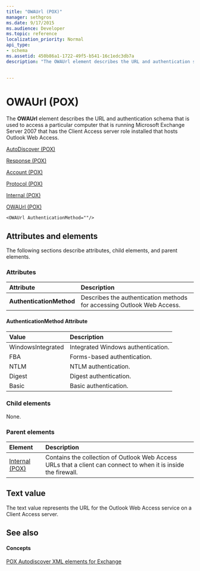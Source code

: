 ```yaml
---
title: "OWAUrl (POX)"
manager: sethgros
ms.date: 9/17/2015
ms.audience: Developer
ms.topic: reference
localization_priority: Normal
api_type:
- schema
ms.assetid: 450b86a1-1722-49f5-b541-16c1edc3db7a
description: "The OWAUrl element describes the URL and authentication schema that is used to access a particular computer that is running Microsoft Exchange Server 2007 that has the Client Access server role installed that hosts Outlook Web Access."
 
 
---
```


# OWAUrl (POX)

The **OWAUrl** element describes the URL and authentication schema that is used to access a particular computer that is running Microsoft Exchange Server 2007 that has the Client Access server role installed that hosts Outlook Web Access. 
  
[AutoDiscover (POX)](autodiscover-pox.md)
  
[Response (POX)](response-pox.md)
  
[Account (POX)](account-pox.md)
  
[Protocol (POX)](protocol-pox.md)
  
[Internal (POX)](internal-pox.md)
  
[OWAUrl (POX)](owaurl-pox.md)
  
```
<OWAUrl AuthenticationMethod=""/>
```

## Attributes and elements

The following sections describe attributes, child elements, and parent elements.
  
### Attributes

|**Attribute**|**Description**|
|:-----|:-----|
|**AuthenticationMethod** <br/> |Describes the authentication methods for accessing Outlook Web Access.  <br/> |
   
#### AuthenticationMethod Attribute

|**Value**|**Description**|
|:-----|:-----|
|WindowsIntegrated  <br/> |Integrated Windows authentication.  <br/> |
|FBA  <br/> |Forms-based authentication.  <br/> |
|NTLM  <br/> |NTLM authentication.  <br/> |
|Digest  <br/> |Digest authentication.  <br/> |
|Basic  <br/> |Basic authentication.  <br/> |
   
### Child elements

None.
  
### Parent elements

|**Element**|**Description**|
|:-----|:-----|
|[Internal (POX)](internal-pox.md) <br/> |Contains the collection of Outlook Web Access URLs that a client can connect to when it is inside the firewall.  <br/> |
   
## Text value

The text value represents the URL for the Outlook Web Access service on a Client Access server.
  
## See also

#### Concepts

[POX Autodiscover XML elements for Exchange](pox-autodiscover-xml-elements-for-exchange.md)

